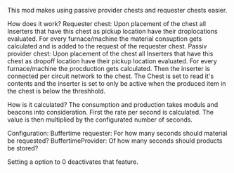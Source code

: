 This mod makes using passive provider chests and requester chests easier.

How does it work?
Requester chest: Upon placement of the chest all Inserters that have this chest as pickup location have their droplocations evaluated.
For every furnace/machine the material consuption gets calculated and is added to the request of the requester chest.
Passiv provider chest: Upon placement of the chest all Inserters that have this chest as dropoff location have their pickup location evaluated. For every furnace/machine the procduction gets calculated. Then the inserter is connected per circuit network to the chest.
The Chest is set to read it's contents and the inserter is set to only be active when the produced item in the chest is below the threshhold.

How is it calculated? The consumption and production takes moduls and beacons into consideration.
First the rate per second is calculated. The value is then multiplied by the configurated number of seconds.

Configuration:
Buffertime requester: For how many seconds should material be requested?
BuffertimeProvider: Of how many seconds should products be stored?

Setting a option to 0 deactivates that feature.

